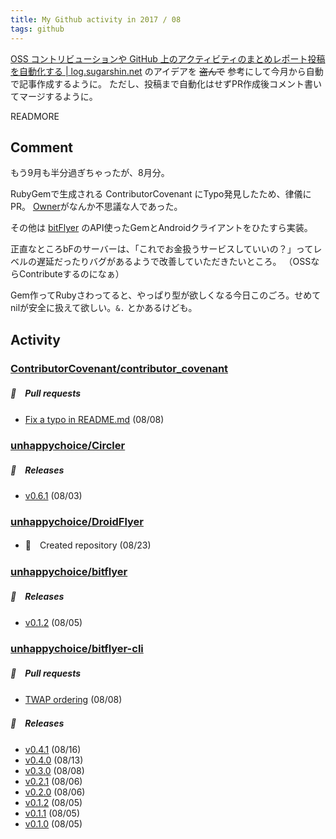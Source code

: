 ```yaml
---
title: My Github activity in 2017 / 08
tags: github
---
```


[OSS コントリビューションや GitHub 上のアクティビティのまとめレポート投稿を自動化する | log.sugarshin.net](https://log.sugarshin.net/2017/05/07/automation-monthly-report)
のアイデアを ~~盗んで~~ 参考にして今月から自動で記事作成するように。 ただし、投稿まで自動化はせずPR作成後コメント書いてマージするように。

READMORE

## Comment

もう9月も半分過ぎちゃったが、8月分。

RubyGemで生成される ContributorCovenant にTypo発見したため、律儀にPR。 [Owner](https://github.com/CoralineAda)がなんか不思議な人であった。

その他は [bitFlyer](https://bitflyer.jp) のAPI使ったGemとAndroidクライアントをひたすら実装。

正直なところbFのサーバーは、「これでお金扱うサービスしていいの？」ってレベルの遅延だったりバグがあるようで改善していただきたいところ。
（OSSならContributeするのになぁ）

Gem作ってRubyさわってると、やっぱり型が欲しくなる今日このごろ。せめてnilが安全に扱えて欲しい。`&.` とかあるけども。

## Activity

### [ContributorCovenant/contributor_covenant](https://github.com/ContributorCovenant/contributor_covenant)

##### 📁　Pull requests

- [Fix a typo in README.md](https://github.com/ContributorCovenant/contributor_covenant/pull/436) (08/08)

### [unhappychoice/Circler](https://github.com/unhappychoice/Circler)

##### 🎉　Releases

- [v0.6.1](https://github.com/unhappychoice/Circler/releases/tag/v0.6.1) (08/03)

### [unhappychoice/DroidFlyer](https://github.com/unhappychoice/DroidFlyer)

- 🎉　Created repository (08/23)

### [unhappychoice/bitflyer](https://github.com/unhappychoice/bitflyer)

##### 🎉　Releases

- [v0.1.2](https://github.com/unhappychoice/bitflyer/releases/tag/v0.1.2) (08/05)

### [unhappychoice/bitflyer-cli](https://github.com/unhappychoice/bitflyer-cli)

##### 📁　Pull requests

- [TWAP ordering](https://github.com/unhappychoice/bitflyer-cli/pull/1) (08/08)


##### 🎉　Releases

- [v0.4.1](https://github.com/unhappychoice/bitflyer-cli/releases/tag/v0.4.1) (08/16)
- [v0.4.0](https://github.com/unhappychoice/bitflyer-cli/releases/tag/v0.4.0) (08/13)
- [v0.3.0](https://github.com/unhappychoice/bitflyer-cli/releases/tag/v0.3.0) (08/08)
- [v0.2.1](https://github.com/unhappychoice/bitflyer-cli/releases/tag/v0.2.1) (08/06)
- [v0.2.0](https://github.com/unhappychoice/bitflyer-cli/releases/tag/v0.2.0) (08/06)
- [v0.1.2](https://github.com/unhappychoice/bitflyer-cli/releases/tag/v0.1.2) (08/05)
- [v0.1.1](https://github.com/unhappychoice/bitflyer-cli/releases/tag/v0.1.1) (08/05)
- [v0.1.0](https://github.com/unhappychoice/bitflyer-cli/releases/tag/v0.1.0) (08/05)

